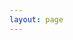 ```yaml
---
layout: page
---
```

<script setup>
import {
  VPTeamPage,
  VPTeamPageTitle,
  VPTeamMembers
} from 'vitepress/theme'

const members = [
  {
    avatar: 'https://www.github.com/thomasbarkats.png',
    name: 'Thomas Barkats',
    title: 'Founder & Lead Architect',
    desc: 'Initiated YasuiJS and led its development solo. Designed the core architecture and concepts.',
    links: [
      { icon: 'github', link: 'https://github.com/thomasbarkats' },
    ]
  },
  {
    avatar: 'https://www.github.com/alexandre-hallaine.png',
    name: 'Alexandre Hallaine',
    title: 'Core Developer',
    desc: 'Joined in 2025 to modernize the project with up-to-date tooling.',
    links: [
      { icon: 'github', link: 'https://github.com/alexandre-hallaine' },
    ]
  },
]
</script>

<VPTeamPage>
  <VPTeamPageTitle>
    <template #title>
      Our Team
    </template>
    <template #lead>
      The development of YasuiJS is guided by an international
      team, some of whom have chosen to be featured below.
    </template>
  </VPTeamPageTitle>
  <VPTeamMembers :members />
</VPTeamPage>